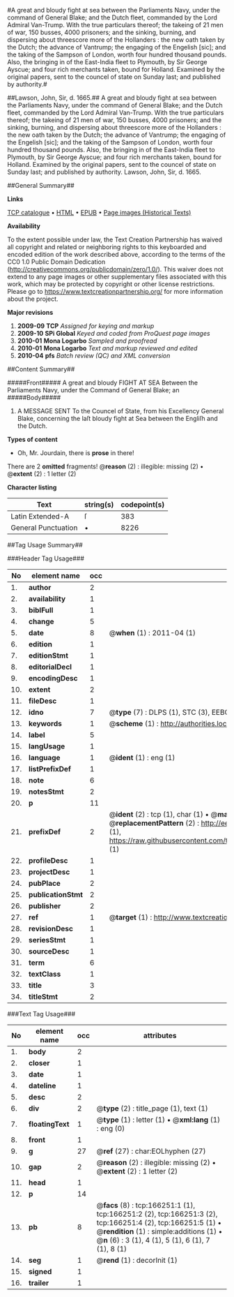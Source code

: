 #A great and bloudy fight at sea between the Parliaments Navy, under the command of General Blake; and the Dutch fleet, commanded by the Lord Admiral Van-Trump. With the true particulars thereof; the takeing of 21 men of war, 150 busses, 4000 prisoners; and the sinking, burning, and dispersing about threescore more of the Hollanders : the new oath taken by the Dutch; the advance of Vantrump; the engaging of the Engelish [sic]; and the taking of the Sampson of London, worth four hundred thousand pounds. Also, the bringing in of the East-India fleet to Plymouth, by Sir George Ayscue; and four rich merchants taken, bound for Holland. Examined by the original papers, sent to the councel of state on Sunday last; and published by authority.#

##Lawson, John, Sir, d. 1665.##
A great and bloudy fight at sea between the Parliaments Navy, under the command of General Blake; and the Dutch fleet, commanded by the Lord Admiral Van-Trump. With the true particulars thereof; the takeing of 21 men of war, 150 busses, 4000 prisoners; and the sinking, burning, and dispersing about threescore more of the Hollanders : the new oath taken by the Dutch; the advance of Vantrump; the engaging of the Engelish [sic]; and the taking of the Sampson of London, worth four hundred thousand pounds. Also, the bringing in of the East-India fleet to Plymouth, by Sir George Ayscue; and four rich merchants taken, bound for Holland. Examined by the original papers, sent to the councel of state on Sunday last; and published by authority.
Lawson, John, Sir, d. 1665.

##General Summary##

**Links**

[TCP catalogue](http://www.ota.ox.ac.uk/tcp/)  • 
[HTML](http://tei.it.ox.ac.uk/tcp/Texts-HTML/free/A88/A88835.html)  • 
[EPUB](http://tei.it.ox.ac.uk/tcp/Texts-EPUB/free/A88/A88835.epub) • 
[Page images (Historical Texts)](https://historicaltexts.jisc.ac.uk/eebo-99873047e)

**Availability**

To the extent possible under law, the Text Creation Partnership has waived all copyright and related or neighboring rights to this keyboarded and encoded edition of the work described above, according to the terms of the CC0 1.0 Public Domain Dedication (http://creativecommons.org/publicdomain/zero/1.0/). This waiver does not extend to any page images or other supplementary files associated with this work, which may be protected by copyright or other license restrictions. Please go to https://www.textcreationpartnership.org/ for more information about the project.

**Major revisions**

1. __2009-09__ __TCP__ *Assigned for keying and markup*
1. __2009-10__ __SPi Global__ *Keyed and coded from ProQuest page images*
1. __2010-01__ __Mona Logarbo__ *Sampled and proofread*
1. __2010-01__ __Mona Logarbo__ *Text and markup reviewed and edited*
1. __2010-04__ __pfs__ *Batch review (QC) and XML conversion*

##Content Summary##

#####Front#####
A great and bloudy FIGHT AT SEA Between the Parliaments Navy, under the Command of General Blake; an
#####Body#####

1. A MESSAGE SENT To the Councel of State, from his Excellency General Blake, concerning the laſt bloudy fight at Sea between the Engliſh and the Dutch.

**Types of content**

  * Oh, Mr. Jourdain, there is **prose** in there!

There are 2 **omitted** fragments! 
 @__reason__ (2) : illegible: missing (2)  •  @__extent__ (2) : 1 letter (2)

**Character listing**


|Text|string(s)|codepoint(s)|
|---|---|---|
|Latin Extended-A|ſ|383|
|General Punctuation|•|8226|

##Tag Usage Summary##

###Header Tag Usage###

|No|element name|occ|attributes|
|---|---|---|---|
|1.|__author__|2||
|2.|__availability__|1||
|3.|__biblFull__|1||
|4.|__change__|5||
|5.|__date__|8| @__when__ (1) : 2011-04 (1)|
|6.|__edition__|1||
|7.|__editionStmt__|1||
|8.|__editorialDecl__|1||
|9.|__encodingDesc__|1||
|10.|__extent__|2||
|11.|__fileDesc__|1||
|12.|__idno__|7| @__type__ (7) : DLPS (1), STC (3), EEBO-CITATION (1), PROQUEST (1), VID (1)|
|13.|__keywords__|1| @__scheme__ (1) : http://authorities.loc.gov/ (1)|
|14.|__label__|5||
|15.|__langUsage__|1||
|16.|__language__|1| @__ident__ (1) : eng (1)|
|17.|__listPrefixDef__|1||
|18.|__note__|6||
|19.|__notesStmt__|2||
|20.|__p__|11||
|21.|__prefixDef__|2| @__ident__ (2) : tcp (1), char (1)  •  @__matchPattern__ (2) : ([0-9\-]+):([0-9IVX]+) (1), (.+) (1)  •  @__replacementPattern__ (2) : http://eebo.chadwyck.com/downloadtiff?vid=$1&page=$2 (1), https://raw.githubusercontent.com/textcreationpartnership/Texts/master/tcpchars.xml#$1 (1)|
|22.|__profileDesc__|1||
|23.|__projectDesc__|1||
|24.|__pubPlace__|2||
|25.|__publicationStmt__|2||
|26.|__publisher__|2||
|27.|__ref__|1| @__target__ (1) : http://www.textcreationpartnership.org/docs/. (1)|
|28.|__revisionDesc__|1||
|29.|__seriesStmt__|1||
|30.|__sourceDesc__|1||
|31.|__term__|6||
|32.|__textClass__|1||
|33.|__title__|3||
|34.|__titleStmt__|2||


###Text Tag Usage###

|No|element name|occ|attributes|
|---|---|---|---|
|1.|__body__|2||
|2.|__closer__|1||
|3.|__date__|1||
|4.|__dateline__|1||
|5.|__desc__|2||
|6.|__div__|2| @__type__ (2) : title_page (1), text (1)|
|7.|__floatingText__|1| @__type__ (1) : letter (1)  •  @__xml:lang__ (1) : eng (0)|
|8.|__front__|1||
|9.|__g__|27| @__ref__ (27) : char:EOLhyphen (27)|
|10.|__gap__|2| @__reason__ (2) : illegible: missing (2)  •  @__extent__ (2) : 1 letter (2)|
|11.|__head__|1||
|12.|__p__|14||
|13.|__pb__|8| @__facs__ (8) : tcp:166251:1 (1), tcp:166251:2 (2), tcp:166251:3 (2), tcp:166251:4 (2), tcp:166251:5 (1)  •  @__rendition__ (1) : simple:additions (1)  •  @__n__ (6) : 3 (1), 4 (1), 5 (1), 6 (1), 7 (1), 8 (1)|
|14.|__seg__|1| @__rend__ (1) : decorInit (1)|
|15.|__signed__|1||
|16.|__trailer__|1||
